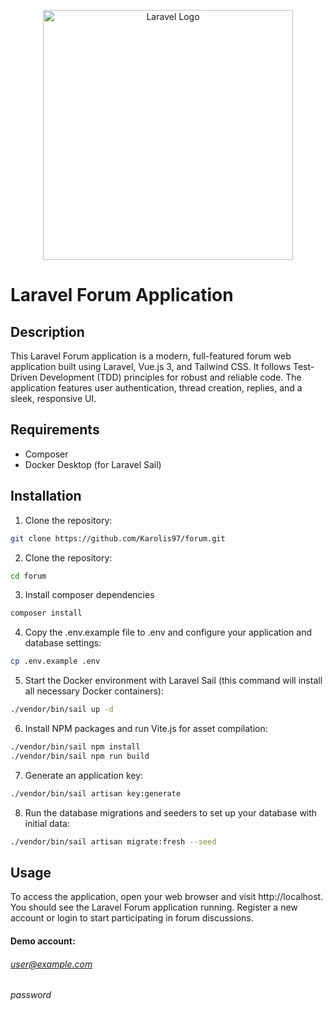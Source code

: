 <p align="center"><a href="https://laravel.com" target="_blank"><img src="https://raw.githubusercontent.com/laravel/art/master/logo-lockup/5%20SVG/2%20CMYK/1%20Full%20Color/laravel-logolockup-cmyk-red.svg" width="400" alt="Laravel Logo"></a></p>

# Laravel Forum Application

## Description
This Laravel Forum application is a modern, full-featured forum web application built using Laravel, Vue.js 3, and Tailwind CSS. It follows Test-Driven Development (TDD) principles for robust and reliable code. The application features user authentication, thread creation, replies, and a sleek, responsive UI.

## Requirements
- Composer
- Docker Desktop (for Laravel Sail)

## Installation

1. Clone the repository:
```bash
git clone https://github.com/Karolis97/forum.git
```

2. Clone the repository:
```bash
cd forum
```

3. Install composer dependencies
```bash
composer install
```

4. Copy the .env.example file to .env and configure your application and database settings:
```bash
cp .env.example .env
```

5. Start the Docker environment with Laravel Sail (this command will install all necessary Docker containers):
```bash
./vendor/bin/sail up -d
```

6. Install NPM packages and run Vite.js for asset compilation:
```bash
./vendor/bin/sail npm install
./vendor/bin/sail npm run build
```

7. Generate an application key:
```bash
./vendor/bin/sail artisan key:generate
```

8. Run the database migrations and seeders to set up your database with initial data:
```bash
./vendor/bin/sail artisan migrate:fresh --seed
```

## Usage
To access the application, open your web browser and visit http://localhost. You should see the Laravel Forum application running. Register a new account or login to start participating in forum discussions.

#### Demo account:
###### user@example.com
###### password

